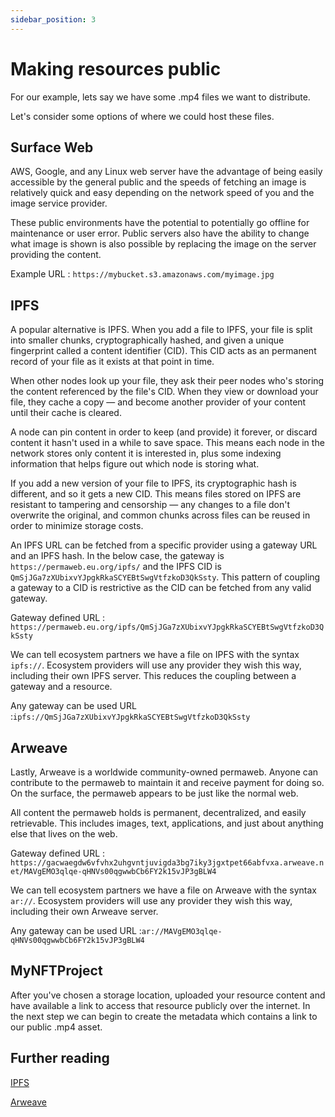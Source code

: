 ```yaml
---
sidebar_position: 3
---
```


# Making resources public

For our example, lets say we have some .mp4 files we want to distribute.

Let's consider some options of where we could host these files.

## Surface Web

AWS, Google, and any Linux web server have the advantage of being easily accessible by the general public and the speeds of fetching an image is relatively quick and easy depending on the network speed of you and the image service provider.

These public environments have the potential to potentially go offline for maintenance or user error. Public servers also have the ability to change what image is shown is also possible by replacing the image on the server providing the content.

Example URL : ```https://mybucket.s3.amazonaws.com/myimage.jpg```

## IPFS

A popular alternative is IPFS. When you add a file to IPFS, your file is split into smaller chunks, cryptographically hashed, and given a unique fingerprint called a content identifier (CID). This CID acts as an permanent record of your file as it exists at that point in time.

When other nodes look up your file, they ask their peer nodes who's storing the content referenced by the file's CID. When they view or download your file, they cache a copy — and become another provider of your content until their cache is cleared.

A node can pin content in order to keep (and provide) it forever, or discard content it hasn't used in a while to save space. This means each node in the network stores only content it is interested in, plus some indexing information that helps figure out which node is storing what.

If you add a new version of your file to IPFS, its cryptographic hash is different, and so it gets a new CID. This means files stored on IPFS are resistant to tampering and censorship — any changes to a file don't overwrite the original, and common chunks across files can be reused in order to minimize storage costs.

An IPFS URL can be fetched from a specific provider using a gateway URL and an IPFS hash. In the below case, the gateway is ```https://permaweb.eu.org/ipfs/``` and the IPFS CID is ```QmSjJGa7zXUbixvYJpgkRkaSCYEBtSwgVtfzkoD3QkSsty```. This pattern of coupling a gateway to a CID is restrictive as the CID can be fetched from any valid gateway.

Gateway defined URL : ```https://permaweb.eu.org/ipfs/QmSjJGa7zXUbixvYJpgkRkaSCYEBtSwgVtfzkoD3QkSsty```

We can tell ecosystem partners we have a file on IPFS with the syntax ```ipfs://```. Ecosystem providers will use any provider they wish this way, including their own IPFS server. This reduces the coupling between a gateway and a resource.

Any gateway can be used URL :```ipfs://QmSjJGa7zXUbixvYJpgkRkaSCYEBtSwgVtfzkoD3QkSsty```

## Arweave

Lastly, Arweave is a worldwide community-owned permaweb. Anyone can contribute to the permaweb to maintain it and receive payment for doing so. On the surface, the permaweb appears to be just like the normal web.

All content the permaweb holds is permanent, decentralized, and easily retrievable. This includes images, text, applications, and just about anything else that lives on the web.

Gateway defined URL : ```https://gacwaegdw6vfvhx2uhgvntjuvigda3bg7iky3jgxtpet66abfvxa.arweave.net/MAVgEMO3qlqe-qHNVs00qgwwbCb6FY2k15vJP3gBLW4```

We can tell ecosystem partners we have a file on Arweave with the syntax ```ar://```. Ecosystem providers will use any provider they wish this way, including their own Arweave server.

Any gateway can be used URL :```ar://MAVgEMO3qlqe-qHNVs00qgwwbCb6FY2k15vJP3gBLW4```

## MyNFTProject

After you've chosen a storage location, uploaded your resource content and have available a link to access that resource publicly over the internet. In the next step we can begin to create the metadata which contains a link to our public .mp4 asset.

## Further reading

[IPFS](https://ipfs.io/)

[Arweave](https://www.arweave.org/)
